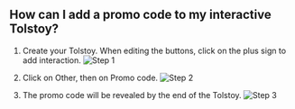## How can I add a promo code to my interactive Tolstoy?

1. Create your Tolstoy. When editing the buttons, click on the plus sign to add interaction. ![Step 1](https://downloads.intercomcdn.com/i/o/888932474/ff52fd691fbc2ed170991a38/image.png)

2. Click on Other, then on Promo code. ![Step 2](https://downloads.intercomcdn.com/i/o/888932918/fa2752163744fec699a46bb4/image.png)

3. The promo code will be revealed by the end of the Tolstoy. 
![Step 3](https://downloads.intercomcdn.com/i/o/888934250/8a861748d003052c96ecc9e7/image.png)
